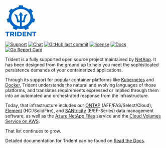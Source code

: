 <img src="logo/trident.png" alt="NetApp Trident" width="100" height="100">

[![Support](https://img.shields.io/badge/support-official-0067C5.svg)](http://mysupport.netapp.com/info/web/ECMLP2619434.html)
[![Chat](https://img.shields.io/badge/chat-slack-4C9689.svg)](http://netapp.io/slack/)
[![GitHub last commit](https://img.shields.io/github/last-commit/netapp/trident.svg)](https://github.com/NetApp/trident/commits)
[![license](https://img.shields.io/github/license/netapp/trident.svg)](LICENSE)
[![Docs](https://readthedocs.org/projects/netapp-trident/badge/?version=latest)](https://netapp-trident.readthedocs.io)
[![Go Report Card](https://goreportcard.com/badge/github.com/netapp/trident)](https://goreportcard.com/report/github.com/netapp/trident)

Trident is a fully supported open source project maintained by [NetApp](https://www.netapp.com). It has been designed from the ground up to help you meet the sophisticated persistence demands of your containerized applications.

Through its support for popular container platforms like [Kubernetes](https://kubernetes.io) and [Docker](https://docker.com), Trident understands the natural and evolving languages of those platforms, and translates requirements expressed or implied through them into an automated and orchestrated response from the infrastructure.

Today, that infrastructure includes our [ONTAP](https://www.netapp.com/us/products/data-management-software/ontap.aspx) (AFF/FAS/Select/Cloud), [Element](https://www.netapp.com/us/products/data-management-software/element-os.aspx) (HCI/SolidFire), and [SANtricity](https://www.netapp.com/us/products/data-management-software/santricity-os.aspx) (E/EF-Series) data management software, as well as the [Azure NetApp Files](https://azure.microsoft.com/en-us/services/netapp/) service and the [Cloud Volumes Service on AWS](https://cloud.netapp.com/cloud-volumes-service-for-aws?utm_source=GitHub&utm_campaign=Trident).

That list continues to grow.

Detailed documentation for Trident can be found on [Read the Docs](https://netapp-trident.readthedocs.io).
